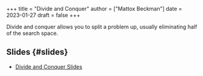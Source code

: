 +++
title = "Divide and Conquer"
author = ["Mattox Beckman"]
date = 2023-01-27
draft = false
+++

Divide and conquer allows you to split a problem up, usually eliminating half of the search space.


## Slides {#slides}

-   [Divide and Conquer Slides](/slides/divide-and-conquer.pdf)
